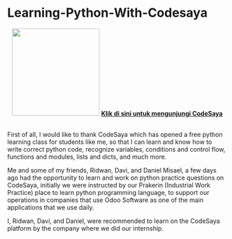 # Learning-Python-With-Codesaya

<div align="center">
  <img src="https://media3.giphy.com/media/coxQHKASG60HrHtvkt/giphy.gif?cid=6c09b9527in04eu6z2e7th06odvjotl10dovbjv5g6pytfki&ep=v1_gifs_search&rid=giphy.gif&ct=g"  height="200" ">
  <a href="https://codesaya.com/"><b>Klik di sini untuk mengunjungi CodeSaya</b></a>

</div>
<br>


First of all, I would like to thank CodeSaya which has opened a free python learning class for students like me, so that I can learn and know how to write correct python code, recognize variables, conditions and control flow, functions and modules, lists and dicts, and much more.

Me and some of my friends, Ridwan, Davi, and Daniel Misael,
a few days ago had the opportunity to learn and work on python practice questions on CodeSaya, initially we were instructed by our Prakerin (Industrial Work Practice) place to learn python programming language, to support our operations in companies that use Odoo Software as one of the main applications that we use daily.

I, Ridwan, Davi, and Daniel, were recommended to learn on the CodeSaya platform by the company where we did our internship.
